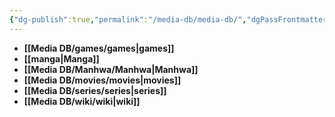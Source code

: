 ```yaml
---
{"dg-publish":true,"permalink":"/media-db/media-db/","dgPassFrontmatter":true,"noteIcon":"1","created":"2023-11-14T21:08:35.963+05:30","updated":"2023-12-12T19:56:25.212+05:30"}
---
```




- **[[Media DB/games/games\|games]]**
- **[[manga\|Manga]]**
- **[[Media DB/Manhwa/Manhwa\|Manhwa]]**
- **[[Media DB/movies/movies\|movies]]**
- **[[Media DB/series/series\|series]]**
- **[[Media DB/wiki/wiki\|wiki]]**



